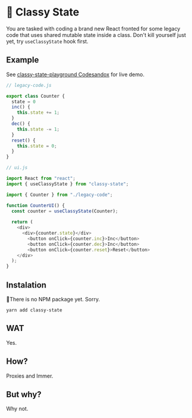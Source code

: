 # 🎩 Classy State

You are tasked with coding a brand new React fronted for some legacy code that uses shared mutable state inside a class. Don't kill yourself just yet, try `useClassyState` hook first.

## Example

See [classy-state-playground Codesandox](https://codesandbox.io/s/new-kwwhp) for live demo.

```js
// legacy-code.js

export class Counter {
  state = 0
  inc() {
    this.state += 1;
  }
  dec() {
    this.state -= 1;
  }
  reset() {
    this.state = 0;
  }
}
```

```js
// ui.js

import React from "react";
import { useClassyState } from "classy-state";

import { Counter } from "./legacy-code";

function CounterUI() {
  const counter = useClassyState(Counter);
  
  return (
    <div>
      <div>{counter.state}</div>
        <button onClick={counter.inc}>Inc</button>
        <button onClick={counter.dec}>Inc</button>
        <button onClick={counter.reset}>Reset</button>
    </div>
  );
}
```

## Instalation

🚫There is no NPM package yet. Sorry.

```
yarn add classy-state
```

## WAT

Yes.

## How?

Proxies and Immer.

## But why?

Why not.

